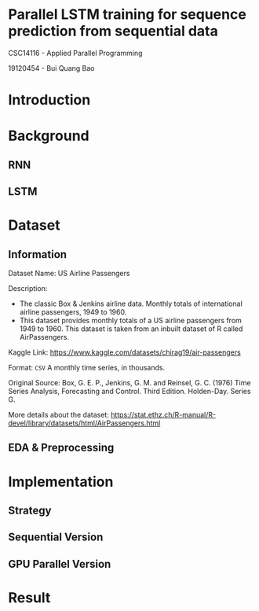 # Parallel LSTM training for sequence prediction from sequential data

CSC14116 - Applied Parallel Programming

19120454 - Bui Quang Bao

# Introduction

# Background
## RNN
## LSTM

# Dataset

## Information

Dataset Name: US Airline Passengers

Description:
* The classic Box & Jenkins airline data. Monthly totals of international airline passengers, 1949 to 1960. 
* This dataset provides monthly totals of a US airline passengers from 1949 to 1960. This dataset is taken from an inbuilt dataset of R called AirPassengers.

Kaggle Link: https://www.kaggle.com/datasets/chirag19/air-passengers

Format: `CSV` A monthly time series, in thousands.

Original Source: Box, G. E. P., Jenkins, G. M. and Reinsel, G. C. (1976) Time Series Analysis, Forecasting and Control. Third Edition. Holden-Day. Series G.

More details about the dataset: https://stat.ethz.ch/R-manual/R-devel/library/datasets/html/AirPassengers.html

## EDA & Preprocessing

# Implementation
## Strategy
## Sequential Version
## GPU Parallel Version

# Result

